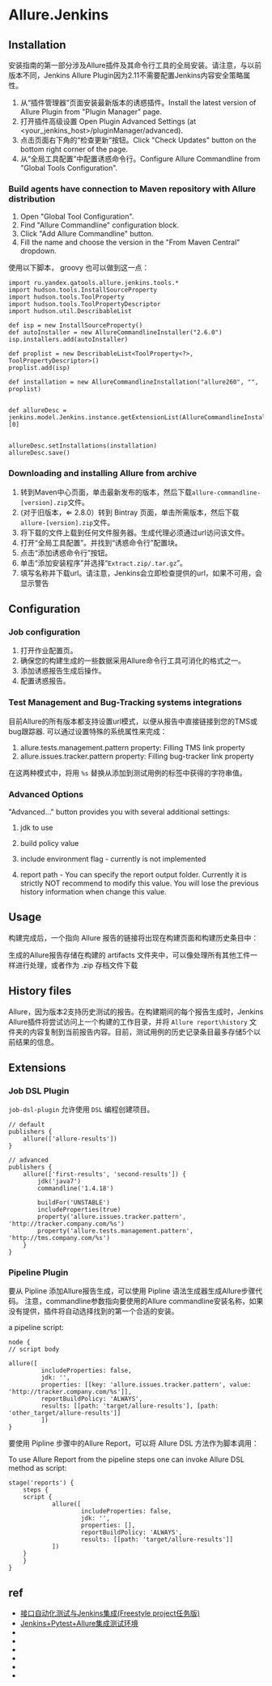 # Allure.Jenkins

## Installation
安装指南的第一部分涉及Allure插件及其命令行工具的全局安装。请注意，与以前版本不同，Jenkins Allure Plugin因为2.11不需要配置Jenkins内容安全策略属性。

1. 从“插件管理器”页面安装最新版本的诱惑插件。Install the latest version of Allure Plugin from "Plugin Manager" page.
2. 打开插件高级设置 Open Plugin Advanced Settings (at <your_jenkins_host>/pluginManager/advanced).
3. 点击页面右下角的“检查更新”按钮。Click "Check Updates" button on the bottom right corner of the page.
4. 从“全局工具配置”中配置诱惑命令行。Configure Allure Commandline from "Global Tools Configuration".


### Build agents have connection to Maven repository with Allure distribution
1. Open "Global Tool Configuration".
2. Find "Allure Commandline" configuration block.
3. Click "Add Allure Commandline" button.
4. Fill the name and choose the version in the "From Maven Central" dropdown.

使用以下脚本， groovy 也可以做到这一点：
```
import ru.yandex.qatools.allure.jenkins.tools.*
import hudson.tools.InstallSourceProperty
import hudson.tools.ToolProperty
import hudson.tools.ToolPropertyDescriptor
import hudson.util.DescribableList

def isp = new InstallSourceProperty()
def autoInstaller = new AllureCommandlineInstaller("2.6.0")
isp.installers.add(autoInstaller)

def proplist = new DescribableList<ToolProperty<?>, ToolPropertyDescriptor>()
proplist.add(isp)

def installation = new AllureCommandlineInstallation("allure260", "", proplist)


def allureDesc = jenkins.model.Jenkins.instance.getExtensionList(AllureCommandlineInstallation.DescriptorImpl.class)[0]


allureDesc.setInstallations(installation)
allureDesc.save()
```


### Downloading and installing Allure from archive
1. 转到Maven中心页面，单击最新发布的版本，然后下载`allure-commandline-[version].zip`文件。
2. (对于旧版本，⇐ 2.8.0）转到 Bintray 页面，单击所需版本，然后下载`allure-[version].zip`文件。
3. 将下载的文件上载到任何文件服务器。生成代理必须通过url访问该文件。
4. 打开“全局工具配置”。并找到“诱惑命令行”配置块。
5. 点击“添加诱惑命令行”按钮。
6. 单击“添加安装程序”并选择“`Extract.zip/.tar.gz`”。
7. 填写名称并下载url。请注意，Jenkins会立即检查提供的url，如果不可用，会显示警告


## Configuration
### Job configuration
1. 打开作业配置页。
2. 确保您的构建生成的一些数据采用Allure命令行工具可消化的格式之一。
3. 添加诱惑报告生成后操作。
4. 配置诱惑报告。


### Test Management and Bug-Tracking systems integrations
目前Allure的所有版本都支持设置url模式，以便从报告中直接链接到您的TMS或bug跟踪器. 可以通过设置特殊的系统属性来完成：

1. allure.tests.management.pattern property:
    Filling TMS link property
2. allure.issues.tracker.pattern property:
    Filling bug-tracker link property

在这两种模式中，将用 `%s` 替换从添加到测试用例的标签中获得的字符串值。



### Advanced Options
"Advanced…​" button provides you with several additional settings:

1. jdk to use

2. build policy value

3. include environment flag - currently is not implemented

4. report path - You can specify the report output folder. Currently it is strictly NOT recommend to modify this value. You will lose the previous history information when change this value.





## Usage

构建完成后，一个指向 Allure 报告的链接将出现在构建页面和构建历史条目中：

生成的Allure报告存储在构建的 artifacts 文件夹中，可以像处理所有其他工件一样进行处理，或者作为 .zip 存档文件下载


## History files

Allure，因为版本2支持历史测试的报告。在构建期间的每个报告生成时，Jenkins Allure插件将尝试访问上一个构建的工作目录，并将 `Allure report\history` 文件夹的内容复制到当前报告内容。目前，测试用例的历史记录条目最多存储5个以前结果的信息。





## Extensions

### Job DSL Plugin
`job-dsl-plugin` 允许使用 `DSL` 编程创建项目。

```
// default
publishers {
    allure(['allure-results'])
}

// advanced
publishers {
    allure(['first-results', 'second-results']) {
        jdk('java7')
        commandline('1.4.18')

        buildFor('UNSTABLE')
        includeProperties(true)
        property('allure.issues.tracker.pattern', 'http://tracker.company.com/%s')
        property('allure.tests.management.pattern', 'http://tms.company.com/%s')
    }
}
```

### Pipeline Plugin

要从 Pipline 添加Allure报告生成，可以使用 Pipline 语法生成器生成Allure步骤代码。
注意，commandline参数指向要使用的Allure commandline安装名称，如果没有提供，插件将自动选择找到的第一个合适的安装。


a pipeline script:
```
node {
// script body

allure([
         includeProperties: false,
         jdk: '',
         properties: [[key: 'allure.issues.tracker.pattern', value: 'http://tracker.company.com/%s']],
         reportBuildPolicy: 'ALWAYS',
         results: [[path: 'target/allure-results'], [path: 'other_target/allure-results']]
         ])
}
```

要使用 Pipline 步骤中的Allure Report，可以将 Allure DSL 方法作为脚本调用：

To use Allure Report from the pipeline steps one can invoke Allure DSL method as script:
```
stage('reports') {
    steps {
    script {
            allure([
                    includeProperties: false,
                    jdk: '',
                    properties: [],
                    reportBuildPolicy: 'ALWAYS',
                    results: [[path: 'target/allure-results']]
            ])
    }
    }
}
```






## ref
* [接口自动化测试与Jenkins集成(Freestyle project任务版)](https://www.cnblogs.com/zy7y/p/13448102.html)
* [Jenkins+Pytest+Allure集成测试环境](https://blog.csdn.net/weixin_30230009/article/details/104366228?utm_medium=distribute.pc_relevant_t0.none-task-blog-BlogCommendFromMachineLearnPai2-1.channel_param&depth_1-utm_source=distribute.pc_relevant_t0.none-task-blog-BlogCommendFromMachineLearnPai2-1.channel_param)
* []()
* []()
* []()
* []()
* []()
* []()


